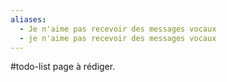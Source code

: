 ```yaml
---
aliases:
  - Je n'aime pas recevoir des messages vocaux
  - je n'aime pas recevoir des messages vocaux
---
```


#todo-list page à rédiger.